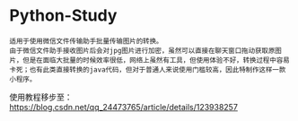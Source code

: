 # Python-Study
    适用于使用微信文件传输助手批量传输图片的转换。
    由于微信文件助手接收图片后会对jpg图片进行加密，虽然可以直接在聊天窗口拖动获取原图片，但是在面临大批量的时候效率很低，网络上虽然有工具，但使用体验不好，转换过程中容易卡死；也有此类直接转换的java代码，但对于普通人来说使用门槛较高，因此特制作这样一款小程序。
使用教程移步至：https://blog.csdn.net/qq_24473765/article/details/123938257
